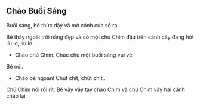 ## Chào Buổi Sáng

Buổi sáng, bé thức dậy và mở cánh cửa sổ ra.

Bé thấy ngoài trời nắng đẹp và có một chú Chim đậu trên cành cây đang hót líu lo, líu lo.

- Chào chú Chim. Chúc chú một buổi sáng vui vẻ.

Bé nói.
- Chào bé ngoan! Chút chít, chút chít..

Chú Chim nói rối rít.
Bé vẫy vẫy tay chào Chim và chú Chim vẫy hai cánh chào lại.
